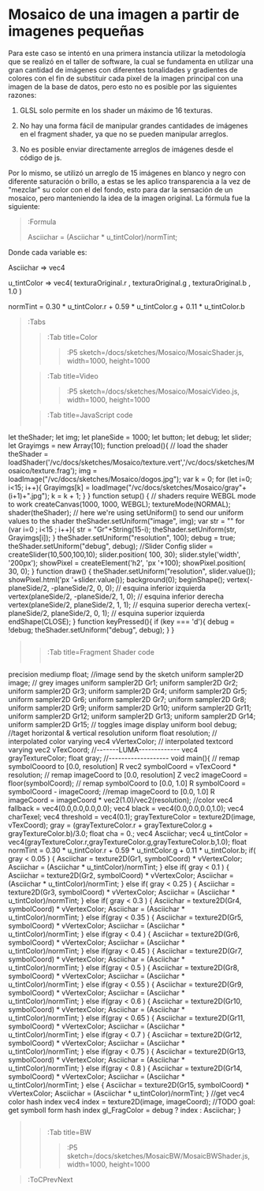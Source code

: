 # Mosaico de una imagen a partir de imagenes pequeñas

Para este caso se intentó en una primera instancia utilizar la metodología que se realizó en el taller de software, la cual se fundamenta en utilizar una gran cantidad de imágenes con diferentes tonalidades y gradientes de colores con el fin de substituir cada pixel de la imagen principal con una imagen de la base de datos, pero esto no es posible por las siguientes razones:

1) GLSL solo permite en los shader un máximo de 16 texturas.

2) No hay una forma fácil de manipular grandes cantidades de imágenes en el fragment shader, ya que no se pueden manipular arreglos.

3) No es posible enviar directamente arreglos de imágenes desde el código de js.

Por lo mismo, se utilizó un arreglo de 15 imágenes en blanco y negro con diferente saturación o brillo, a estas se les aplico transparencia a la vez de "mezclar" su color con el del fondo, esto para dar la sensación de un mosaico, pero manteniendo la idea de la imagen original. La fórmula fue la siguiente:

> :Formula
>
> Asciichar = (Asciichar * u_tintColor)/normTint;

Donde cada variable es:

Asciichar => vec4

u_tintColor => vec4( texturaOriginal.r , texturaOriginal.g , texturaOriginal.b , 1.0 )

normTint = 0.30 * u_tintColor.r + 0.59 * u_tintColor.g + 0.11 * u_tintColor.b

> :Tabs
> > :Tab title=Color
> > >
> > > :P5 sketch=/docs/sketches/Mosaico/MosaicShader.js, width=1000, height=1000
> > 
>
> > :Tab title=Video
> > >
> > > :P5 sketch=/docs/sketches/Mosaico/MosaicVideo.js, width=1000, height=1000
>
> > :Tab title=JavaScript code
> >
> > ```js
let theShader;
let img;
let planeSide = 1000;
let button;
let debug;
let slider;
let Grayimgs = new Array(10);
function preload(){
  // load the shader
  theShader = loadShader('/vc/docs/sketches/Mosaico/texture.vert','/vc/docs/sketches/Mosaico/texture.frag');
  img = loadImage("/vc/docs/sketches/Mosaico/dogos.jpg");
  var k = 0;
  for (let i=0; i<15; i++){
    Grayimgs[k] = loadImage("/vc/docs/sketches/Mosaico/gray"+(i+1)+".jpg");
    k = k + 1;
  }
}
function setup() {
  // shaders require WEBGL mode to work
  createCanvas(1000, 1000, WEBGL);
  textureMode(NORMAL);
  shader(theShader);
  // here we're using setUniform() to send our uniform values to the shader
  theShader.setUniform("image", img);
  var str = ""
  for (var i=0 ; i<15 ; i++){
    str = "Gr"+String(15-i);
    theShader.setUniform(str, Grayimgs[i]);
  }
  theShader.setUniform("resolution", 100);
  debug = true;
  theShader.setUniform("debug", debug);
  //Slider Config
  slider = createSlider(10,500,100,10);
  slider.position( 100, 30);
  slider.style('width', '200px');
  showPixel = createElement('h2', 'px '+100);
  showPixel.position( 30, 0);
}
function draw() {
  theShader.setUniform("resolution", slider.value());
  showPixel.html('px '+slider.value());
  background(0);
  beginShape();
  vertex(-planeSide/2, -planeSide/2, 0, 0); // esquina inferior izquierda
  vertex(planeSide/2, -planeSide/2, 1, 0); // esquina inferior derecha
  vertex(planeSide/2, planeSide/2, 1, 1); // esquina superior derecha
  vertex(-planeSide/2, planeSide/2, 0, 1); // esquina superior izquierda
  endShape(CLOSE);
}
function keyPressed(){
  if (key === 'd'){
    debug = !debug;
    theShader.setUniform("debug", debug);
  }
}
> > ```
>
> > :Tab title=Fragment Shader code
> > 
> >  ```glsl
precision mediump float;
//image send by the sketch
uniform sampler2D image;
// grey images
uniform sampler2D Gr1;
uniform sampler2D Gr2;
uniform sampler2D Gr3;
uniform sampler2D Gr4;
uniform sampler2D Gr5;
uniform sampler2D Gr6;
uniform sampler2D Gr7;
uniform sampler2D Gr8;
uniform sampler2D Gr9;
uniform sampler2D Gr10;
uniform sampler2D Gr11;
uniform sampler2D Gr12;
uniform sampler2D Gr13;
uniform sampler2D Gr14;
uniform sampler2D Gr15;
// toggles image display
uniform bool debug;
//taget horizontal & vertical resolution
uniform float resolution;
// interpolated color
varying vec4 vVertexColor;
// interpolated textcord
varying vec2 vTexCoord;
//-------LUMA-------------
vec4 grayTextureColor;
float gray;
//-------------------
void main(){
  // remap symbolCooord to [0.0, resolution] R
  vec2 symbolCoord = vTexCoord * resolution;
  // remap imageCoord to [0.0, resolution] Z
  vec2 imageCoord = floor(symbolCoord);
  // remap symbolCoord to [0.0, 1.0] R
  symbolCoord = symbolCoord - imageCoord;
  //remap imageCoord to [0.0, 1.0] R
  imageCoord = imageCoord * vec2(1.0)/vec2(resolution);
  //color
  vec4 fallback = vec4(0.0,0.0,0.0,0.0);
  vec4 black = vec4(0.0,0.0,0.0,1.0);
  vec4 charTexel;
  vec4 threshold = vec4(0.1);
  grayTextureColor = texture2D(image, vTexCoord);
  gray =  (grayTextureColor.r + grayTextureColor.g + grayTextureColor.b)/3.0;
  float cha = 0.;
  vec4 Asciichar;
  vec4 u_tintColor = vec4(grayTextureColor.r,grayTextureColor.g,grayTextureColor.b,1.0);
  float normTint = 0.30 * u_tintColor.r + 0.59 * u_tintColor.g + 0.11 * u_tintColor.b;
   if( gray < 0.05 ) 
    {
        Asciichar = texture2D(Gr1, symbolCoord) * vVertexColor;
        Asciichar = (Asciichar * u_tintColor)/normTint;
    }
    else if( gray < 0.1 ) 
    {
        Asciichar = texture2D(Gr2, symbolCoord) * vVertexColor;
        Asciichar = (Asciichar * u_tintColor)/normTint;
    }
    else if( gray < 0.25 )
    {
        Asciichar = texture2D(Gr3, symbolCoord) * vVertexColor;
        Asciichar = (Asciichar * u_tintColor)/normTint;
    }
    else if( gray < 0.3 )
    {
        Asciichar = texture2D(Gr4, symbolCoord) * vVertexColor;
        Asciichar = (Asciichar * u_tintColor)/normTint;
    }
    else if(gray < 0.35 ) 
    {
        Asciichar = texture2D(Gr5, symbolCoord) * vVertexColor;
        Asciichar = (Asciichar * u_tintColor)/normTint;
    }
    else if(gray < 0.4 ) 
    {
        Asciichar = texture2D(Gr6, symbolCoord) * vVertexColor;
        Asciichar = (Asciichar * u_tintColor)/normTint;
    }
    else if(gray < 0.45 )
    {
        Asciichar = texture2D(Gr7, symbolCoord) * vVertexColor;
        Asciichar = (Asciichar * u_tintColor)/normTint;
    }
    else if(gray < 0.5 ) 
    {
        Asciichar = texture2D(Gr8, symbolCoord) * vVertexColor;
        Asciichar = (Asciichar * u_tintColor)/normTint;
    }
    else if(gray < 0.55 ) 
    {
        Asciichar = texture2D(Gr9, symbolCoord) * vVertexColor;
        Asciichar = (Asciichar * u_tintColor)/normTint;
    }
    else if(gray < 0.6 ) 
    {
        Asciichar = texture2D(Gr10, symbolCoord) * vVertexColor;
        Asciichar = (Asciichar * u_tintColor)/normTint;
    }
    else if(gray < 0.65 ) 
    {
        Asciichar = texture2D(Gr11, symbolCoord) * vVertexColor;
        Asciichar = (Asciichar * u_tintColor)/normTint;
    }
    else if(gray < 0.7 ) 
    {
        Asciichar = texture2D(Gr12, symbolCoord) * vVertexColor;
        Asciichar = (Asciichar * u_tintColor)/normTint;
    }
    else if(gray < 0.75 ) 
    {
        Asciichar = texture2D(Gr13, symbolCoord) * vVertexColor;
        Asciichar = (Asciichar * u_tintColor)/normTint;
    }
    else if(gray < 0.8 ) 
    {
        Asciichar = texture2D(Gr14, symbolCoord) * vVertexColor;
        Asciichar = (Asciichar * u_tintColor)/normTint;
    }
    else 
    {
        Asciichar = texture2D(Gr15, symbolCoord) * vVertexColor;
        Asciichar = (Asciichar * u_tintColor)/normTint;
    }
  //get vec4 color hash index
  vec4 index = texture2D(image, imageCoord);
  //TODO goal: get symboll form hash index
  gl_FragColor = debug ? index : Asciichar;
}
> >  ```
>
> > :Tab title=BW
> > >
> > > :P5 sketch=/docs/sketches/MosaicBW/MosaicBWShader.js, width=1000, height=1000

> :ToCPrevNext